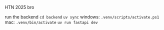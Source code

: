 HTN 2025 bro

run the backend
`cd backend`
`uv sync`
windows:
`.venv/scripts/activate.ps1` 
mac:
`.venv/bin/activate`
`uv run fastapi dev` 